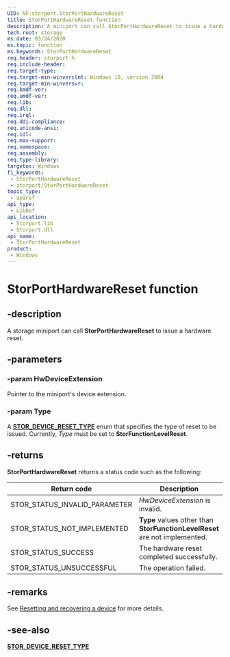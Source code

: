 ```yaml
---
UID: NF:storport.StorPortHardwareReset
title: StorPortHardwareReset function
description: A miniport can call StorPortHardwareReset to issue a hardware reset.
tech.root: storage
ms.date: 03/24/2020
ms.topic: function
ms.keywords: StorPortHardwareReset
req.header: storport.h
req.include-header: 
req.target-type: 
req.target-min-winverclnt: Windows 10, version 2004
req.target-min-winversvr: 
req.kmdf-ver: 
req.umdf-ver: 
req.lib: 
req.dll: 
req.irql: 
req.ddi-compliance: 
req.unicode-ansi: 
req.idl: 
req.max-support: 
req.namespace: 
req.assembly: 
req.type-library: 
targetos: Windows
f1_keywords:
 - StorPortHardwareReset
 - storport/StorPortHardwareReset
topic_type:
 - apiref
api_type:
 - LibDef
api_location:
 - Storport.lib
 - Storport.dll
api_name:
 - StorPortHardwareReset
product:
 - Windows
---
```


# StorPortHardwareReset function


## -description

A storage miniport can call **StorPortHardwareReset** to issue a hardware reset.

## -parameters

### -param HwDeviceExtension

Pointer to the miniport's device extension.

### -param Type

A [**STOR_DEVICE_RESET_TYPE**](ne-storport-stor_device_reset_type.md) enum that specifies the type of reset to be issued. Currently, *Type* must be set to **StorFunctionLevelReset**.

## -returns

**StorPortHardwareReset** returns a status code such as the following:

| Return code | Description |
|-------------|-------------|
| STOR_STATUS_INVALID_PARAMETER | *HwDeviceExtension* is invalid. |
| STOR_STATUS_NOT_IMPLEMENTED   | **Type** values other than **StorFunctionLevelReset** are not implemented. |
| STOR_STATUS_SUCCESS           | The hardware reset completed successfully. |
| STOR_STATUS_UNSUCCESSFUL      | The operation failed. |

## -remarks

See [Resetting and recovering a device](/windows-hardware/drivers/kernel/resetting-and-recovering-a-device
) for more details.

## -see-also

[**STOR_DEVICE_RESET_TYPE**](ne-storport-stor_device_reset_type.md)

